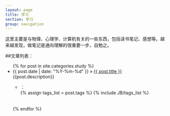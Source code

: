 ```yaml
---
layout: page
title: 学习
section: 学习
group: navigation
---
```

这里主要是与物理、心理学、计算机有关的一些东西，包括读书笔记、感想等。越来越发现，做笔记是通向理解的很重要一步，自勉之。

##文章列表：

<ul class="posts">
  {% for post in site.categories.study %}
<li><span>{{ post.date | date: "%Y-%m-%d" }}</span> &raquo; <a href="{{ post.url }}">{{ post.title }}</a>
<!--<a class="comments" href="{{ post.url }}#disqus_thread">{{ post.title }}</a> -->
<div id="description">
{{post.description}} 
 <ul class="tag_box inline">
<li><i class="fa fa-tags"></i>：
</li>
      		{% assign tags_list = post.tags %}
      		{% include JB/tags_list %}
      	</ul>
<br/>
<br/>
</div>
</li>
  {% endfor %}
</ul>

